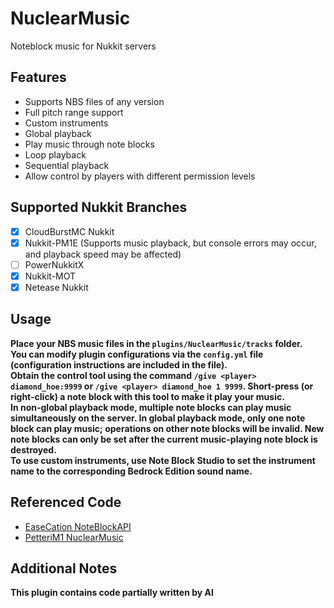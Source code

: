 # NuclearMusic
Noteblock music for Nukkit servers

## Features
- Supports NBS files of any version
- Full pitch range support
- Custom instruments
- Global playback
- Play music through note blocks
- Loop playback
- Sequential playback
- Allow control by players with different permission levels

## Supported Nukkit Branches
- [x] CloudBurstMC Nukkit
- [x] Nukkit-PM1E (Supports music playback, but console errors may occur, and playback speed may be affected)
- [ ] PowerNukkitX
- [x] Nukkit-MOT
- [x] Netease Nukkit

## Usage
**Place your NBS music files in the `plugins/NuclearMusic/tracks` folder.  
You can modify plugin configurations via the `config.yml` file (configuration instructions are included in the file).  
Obtain the control tool using the command `/give <player> diamond_hoe:9999` or `/give <player> diamond_hoe 1 9999`. Short-press (or right-click) a note block with this tool to make it play your music.  
In non-global playback mode, multiple note blocks can play music simultaneously on the server. In global playback mode, only one note block can play music; operations on other note blocks will be invalid. New note blocks can only be set after the current music-playing note block is destroyed.  
To use custom instruments, use Note Block Studio to set the instrument name to the corresponding Bedrock Edition sound name.**

## Referenced Code
- [EaseCation NoteBlockAPI](https://github.com/EaseCation/NoteBlockAPI)
- [PetteriM1 NuclearMusic](https://github.com/PetteriM1/NuclearMusic)

## Additional Notes

**This plugin contains code partially written by AI**
